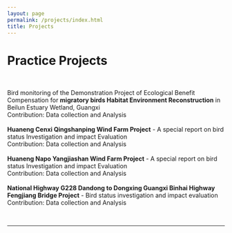 ```yaml
---
layout: page
permalink: /projects/index.html
title: Projects
---
```


# Practice Projects
<br/>

Bird monitoring of the Demonstration Project of Ecological Benefit Compensation for **migratory birds Habitat Environment Reconstruction** in Beilun Estuary Wetland, Guangxi
<br/>
Contribution: Data collection and Analysis
<br/>
<br/>
**Huaneng Cenxi Qingshanping Wind Farm Project** - A special report on bird status Investigation and impact Evaluation
<br/>
Contribution: Data collection and Analysis
<br/>
<br/>
**Huaneng Napo Yangjiashan Wind Farm Project** - A special report on bird status Investigation and impact Evaluation
<br/>
Contribution: Data collection and Analysis
<br/>
<br/>
**National Highway G228 Dandong to Dongxing Guangxi Binhai Highway Fengjiang Bridge Project** - Bird status investigation and impact evaluation
<br/>
Contribution: Data collection and Analysis


<br/>

---


